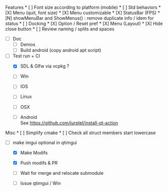 Features
    * [ ] Font size according to platform (mobile)
    * [ ] Std behaviors
        * [X] Menu (quit, font size)
        * [X] Menu customizable
        * [X] StatusBar (FPS)
        * [N] showMenuBar and ShowMenus() : remove duplicate info / idem for status
    * [ ] Docking
        * [X] Option / Reset pref
        * [X] Menu (Layout)
        * [X] Hide close button
        * [ ] Review naming / splits and spaces

* [ ] Doc
    * [ ] Demos
    * [ ] Build android (copy android apt script)

* [ ] Test run + CI
    * [X] SDL & Glfw via vcpkg ?
    * [ ] Win
    * [ ] IOS
    * [ ] Linux
    * [ ] OSX
    * [ ] Android    
    See https://github.com/jurplel/install-qt-action

    
Misc
    * [ ] Simplify cmake
    * [ ] Check all struct members start lowercase

    
* [ ] make imgui optional in qtimgui
    * [X] Make Modifs
    * [X] Push modifs & PR
    * [ ] Wait for merge and relocate submodule
    * [ ] Issue qtimgui / Win
    